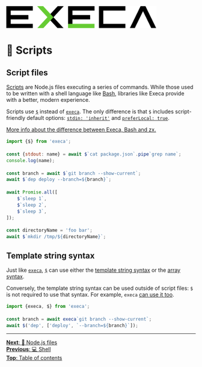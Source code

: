 <picture>
	<source media="(prefers-color-scheme: dark)" srcset="../media/logo_dark.svg">
	<img alt="execa logo" src="../media/logo.svg" width="400">
</picture>
<br>

# 📜 Scripts

## Script files

[Scripts](https://en.wikipedia.org/wiki/Shell_script) are Node.js files executing a series of commands. While those used to be written with a shell language like [Bash](https://en.wikipedia.org/wiki/Bash_(Unix_shell)), libraries like Execa provide with a better, modern experience.

Scripts use [`$`](api.md#file-arguments-options) instead of [`execa`](api.md#execafile-arguments-options). The only difference is that `$` includes script-friendly default options: [`stdin: 'inherit'`](input.md#terminal-input) and [`preferLocal: true`](environment.md#local-binaries).

[More info about the difference between Execa, Bash and zx.](bash.md)

```js
import {$} from 'execa';

const {stdout: name} = await $`cat package.json`.pipe`grep name`;
console.log(name);

const branch = await $`git branch --show-current`;
await $`dep deploy --branch=${branch}`;

await Promise.all([
	$`sleep 1`,
	$`sleep 2`,
	$`sleep 3`,
]);

const directoryName = 'foo bar';
await $`mkdir /tmp/${directoryName}`;
```

## Template string syntax

Just like [`execa`](api.md#execafile-arguments-options), [`$`](api.md#file-arguments-options) can use either the [template string syntax](execution.md#template-string-syntax) or the [array syntax](execution.md#array-syntax).

Conversely, the template string syntax can be used outside of script files: `$` is not required to use that syntax. For example, `execa` [can use it too](execution.md#template-string-syntax).

```js
import {execa, $} from 'execa';

const branch = await execa`git branch --show-current`;
await $('dep', ['deploy', `--branch=${branch}`]);
```

<hr>

[**Next**: 🐢 Node.js files](node.md)\
[**Previous**: 💻 Shell](shell.md)\
[**Top**: Table of contents](../readme.md#documentation)

